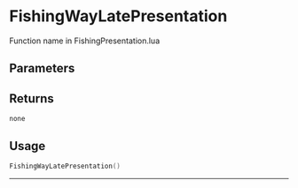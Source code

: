 # FishingWayLatePresentation
Function name in FishingPresentation.lua
## Parameters

## Returns
`none`
## Usage
```lua
FishingWayLatePresentation()
```
---
